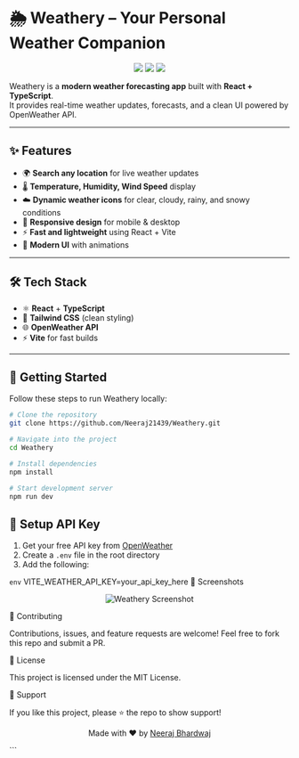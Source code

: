 # 🌦️ Weathery – Your Personal Weather Companion  

<p align="center">
  <img src="https://img.shields.io/badge/WeatherApp-Weathery-blue?style=for-the-badge&logo=cloud" />
  <img src="https://img.shields.io/github/license/Neeraj21439/Weathery?style=for-the-badge" />
  <img src="https://img.shields.io/github/stars/Neeraj21439/Weathery?style=for-the-badge" />
</p>

Weathery is a **modern weather forecasting app** built with **React + TypeScript**.  
It provides real-time weather updates, forecasts, and a clean UI powered by OpenWeather API.  

---

## ✨ Features  

- 🌍 **Search any location** for live weather updates  
- 🌡️ **Temperature, Humidity, Wind Speed** display  
- ☁️ **Dynamic weather icons** for clear, cloudy, rainy, and snowy conditions  
- 📱 **Responsive design** for mobile & desktop  
- ⚡ **Fast and lightweight** using React + Vite  
- 🎨 **Modern UI** with animations  

---

## 🛠️ Tech Stack  

- ⚛️ **React** + **TypeScript**  
- 🎨 **Tailwind CSS** (clean styling)  
- 🌐 **OpenWeather API**  
- ⚡ **Vite** for fast builds  

---

## 🚀 Getting Started  

Follow these steps to run Weathery locally:

```bash
# Clone the repository
git clone https://github.com/Neeraj21439/Weathery.git

# Navigate into the project
cd Weathery

# Install dependencies
npm install

# Start development server
npm run dev
```

## 🔑 Setup API Key  

1. Get your free API key from [OpenWeather](https://openweathermap.org/api)  
2. Create a `.env` file in the root directory  
3. Add the following:  

```env```
VITE_WEATHER_API_KEY=your_api_key_here
📸 Screenshots
<p align="center"> <img src="https://via.placeholder.com/800x400.png?text=WeatherApp+Screenshot" alt="Weathery Screenshot" /> </p>
🤝 Contributing

Contributions, issues, and feature requests are welcome!
Feel free to fork this repo and submit a PR.

📜 License

This project is licensed under the MIT License.

🌟 Support

If you like this project, please ⭐ the repo to show support!

<p align="center"> Made with ❤️ by <a href="https://github.com/Neeraj21439">Neeraj Bhardwaj</a> </p> ```

